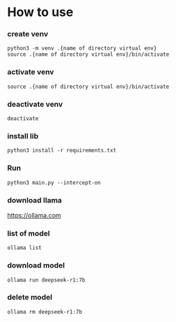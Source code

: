 # How to use

### create venv
```
python3 -m venv .{name of directory virtual env}
source .{name of directory virtual env}/bin/activate
```

### activate venv
```
source .{name of directory virtual env}/bin/activate
```

### deactivate venv
```
deactivate
```

### install lib
```
python3 install -r requirements.txt
```

### Run
```
python3 main.py --intercept-on
```

### download llama
https://ollama.com

### list of model
```
ollama list
```

### download model
```
ollama run deepseek-r1:7b
```

### delete model
```
ollama rm deepseek-r1:7b
```


